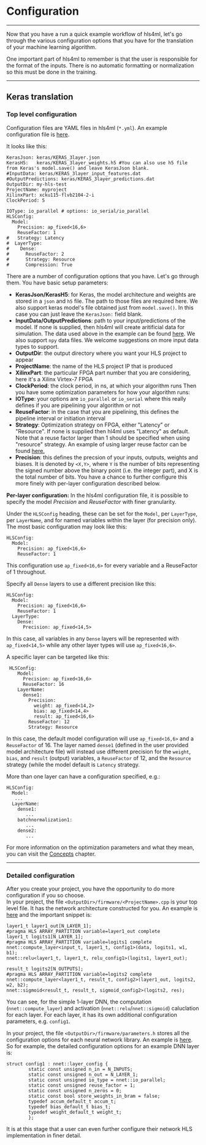 # Configuration
---
Now that you have a run a quick example workflow of hls4ml, let's go through the various configuration options that you have for the translation of your machine learning algorithm.  

One important part of hls4ml to remember is that the user is responsible for the format of the inputs.  There is no automatic formatting or normalization so this must be done in the training. 

---
## Keras translation

### Top level configuration

Configuration files are YAML files in hls4ml (`*.yml`). An example configuration file is [here](https://github.com/hls-fpga-machine-learning/hls4ml/blob/master/example-models/keras-config.yml).

It looks like this:

```
KerasJson: keras/KERAS_3layer.json
KerasH5:   keras/KERAS_3layer_weights.h5 #You can also use h5 file from Keras's model.save() and leave KerasJson blank.
#InputData: keras/KERAS_3layer_input_features.dat
#OutputPredictions: keras/KERAS_3layer_predictions.dat
OutputDir: my-hls-test
ProjectName: myproject
XilinxPart: xcku115-flvb2104-2-i
ClockPeriod: 5

IOType: io_parallel # options: io_serial/io_parallel
HLSConfig:
  Model:
    Precision: ap_fixed<16,6>
    ReuseFactor: 1
#   Strategy: Latency 
#  LayerType:
#    Dense:
#      ReuseFactor: 2
#      Strategy: Resource
#      Compression: True
```

There are a number of configuration options that you have.  Let's go through them.  You have basic setup parameters: 
   * **KerasJson/KerasH5**: for Keras, the model architecture and weights are stored in a `json` and `h5` file.  The path to those files are required here. 
   We also support keras model's file obtained just from `model.save()`. In this case you can just leave the `KerasJson:` field blank. 
   * **InputData/OutputPredictions**: path to your input/predictions of the model. If none is supplied, then hls4ml will create aritificial data for simulation. The data used above in the example can be found [here](https://cernbox.cern.ch/index.php/s/2LTJVVwCYFfkg59). We also support `npy` data files. We welcome suggestions on more input data types to support. 
   * **OutputDir**: the output directory where you want your HLS project to appear
   * **ProjectName**: the name of the HLS project IP that is produced
   * **XilinxPart**: the particular FPGA part number that you are considering, here it's a Xilinx Virtex-7 FPGA
   * **ClockPeriod**: the clock period, in ns, at which your algorithm runs
Then you have some optimization parameters for how your algorithm runs:
   * **IOType**: your options are `io_parallel` or `io_serial` where this really defines if you are pipelining your algorithm or not
   * **ReuseFactor**: in the case that you are pipelining, this defines the pipeline interval or initiation interval
   * **Strategy**: Optimization strategy on FPGA, either "Latency" or "Resource". If none is supplied then hl4ml uses "Latency" as default. Note that a reuse factor larger than 1 should be specified when using "resource" strategy. An example of using larger reuse factor can be found [here.](https://github.com/hls-fpga-machine-learning/models/tree/master/keras/KERAS_dense)
   * **Precision**: this defines the precsion of your inputs, outputs, weights and biases. It is denoted by `<X,Y>`, where `Y` is the number of bits representing the signed number above the binary point (i.e. the integer part), and X is the total number of bits. You have a chance to further configure this more finely with per-layer configuration described below.


**Per-layer configuration:**
In the hls4ml configuration file, it is possible to specify the model *Precision* and *ReuseFactor* with finer granularity.

Under the `HLSConfig` heading, these can be set for the `Model`, per `LayerType`, per `LayerName`, and for named variables within the layer (for precision only). The most basic configuration may look like this:

```
HLSConfig:
  Model:
    Precision: ap_fixed<16,6>
    ReuseFactor: 1
```
This configuration use `ap_fixed<16,6>` for every variable and a ReuseFactor of 1 throughout.

Specify all `Dense` layers to use a different precision like this:

```
HLSConfig:
  Model:
    Precision: ap_fixed<16,6>
    ReuseFactor: 1
  LayerType:
    Dense:
      Precision: ap_fixed<14,5>
```

In this case, all variables in any `Dense` layers will be represented with `ap_fixed<14,5>` while any other layer types will use `ap_fixed<16,6>`.

A specific layer can be targeted like this:
```
 HLSConfig:
    Model:
      Precision: ap_fixed<16,6>
      ReuseFactor: 16
    LayerName:
      dense1:
        Precision: 
          weight: ap_fixed<14,2>
          bias: ap_fixed<14,4>
          result: ap_fixed<16,6>
        ReuseFactor: 12
        Strategy: Resource
```

In this case, the default model configuration will use `ap_fixed<16,6>` and a `ReuseFactor` of 16. The layer named `dense1` (defined in the user provided model architecture file) will instead use different precision for the `weight`, `bias`, and `result` (output) variables, a `ReuseFactor` of 12, and the `Resource` strategy (while the model default is `Latency` strategy.

More than one layer can have a configuration specified, e.g.:
```
HLSConfig:
  Model:
   ...
  LayerName:
    dense1:
       ...
    batchnormalization1:
       ...
    dense2:
       ...
```



For more information on the optimization parameters and what they mean, you can visit the <a href="../CONCEPTS.html">Concepts</a> chapter.

---

### Detailed configuration

After you create your project, you have the opportunity to do more configuration if you so choose.  
In your project, the file `<OutputDir>/firmware/<ProjectName>.cpp` is your top level file.  It has the network architecture constructed for you.  An example is [here](https://github.com/hls-fpga-machine-learning/hls4ml/blob/master/example-prjs/higgs-1layer/firmware/myproject.cpp) and the important snippet is:

```
layer1_t layer1_out[N_LAYER_1];
#pragma HLS ARRAY_PARTITION variable=layer1_out complete
layer1_t logits1[N_LAYER_1];
#pragma HLS ARRAY_PARTITION variable=logits1 complete
nnet::compute_layer<input_t, layer1_t, config1>(data, logits1, w1, b1);
nnet::relu<layer1_t, layer1_t, relu_config1>(logits1, layer1_out);

result_t logits2[N_OUTPUTS];
#pragma HLS ARRAY_PARTITION variable=logits2 complete
nnet::compute_layer<layer1_t, result_t, config2>(layer1_out, logits2, w2, b2);
nnet::sigmoid<result_t, result_t, sigmoid_config2>(logits2, res);
```

You can see, for the simple 1-layer DNN, the computation (`nnet::compute_layer`) and activation (`nnet::relu`/`nnet::sigmoid`) caluclation for each layer.  For each layer, it has its own additional configuration parameters, e.g. `config1`.

In your project, the file `<OutputDir>/firmware/parameters.h` stores all the configuration options for each neural network library.
An example is [here](https://github.com/hls-fpga-machine-learning/hls4ml/blob/master/example-prjs/higgs-1layer/firmware/parameters.h). So for example, the detailed configuration options for an example DNN layer is:
```
struct config1 : nnet::layer_config {
        static const unsigned n_in = N_INPUTS;
        static const unsigned n_out = N_LAYER_1;
        static const unsigned io_type = nnet::io_parallel;
        static const unsigned reuse_factor = 1;
        static const unsigned n_zeros = 0;
        static const bool store_weights_in_bram = false;
        typedef accum_default_t accum_t;
        typedef bias_default_t bias_t;
        typedef weight_default_t weight_t;
        };
```
It is at this stage that a user can even further configure their network HLS implementation in finer detail.












